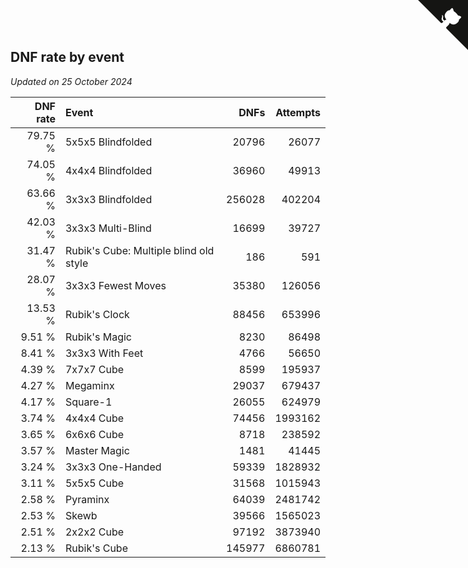 ## DNF rate by event

*Updated on 25 October 2024*

| DNF rate | Event | DNFs | Attempts |
| ---: | :--- | ---: | ---: |
| 79.75 % | 5x5x5 Blindfolded | 20796 | 26077 |
| 74.05 % | 4x4x4 Blindfolded | 36960 | 49913 |
| 63.66 % | 3x3x3 Blindfolded | 256028 | 402204 |
| 42.03 % | 3x3x3 Multi-Blind | 16699 | 39727 |
| 31.47 % | Rubik's Cube: Multiple blind old style | 186 | 591 |
| 28.07 % | 3x3x3 Fewest Moves | 35380 | 126056 |
| 13.53 % | Rubik's Clock | 88456 | 653996 |
| 9.51 % | Rubik's Magic | 8230 | 86498 |
| 8.41 % | 3x3x3 With Feet | 4766 | 56650 |
| 4.39 % | 7x7x7 Cube | 8599 | 195937 |
| 4.27 % | Megaminx | 29037 | 679437 |
| 4.17 % | Square-1 | 26055 | 624979 |
| 3.74 % | 4x4x4 Cube | 74456 | 1993162 |
| 3.65 % | 6x6x6 Cube | 8718 | 238592 |
| 3.57 % | Master Magic | 1481 | 41445 |
| 3.24 % | 3x3x3 One-Handed | 59339 | 1828932 |
| 3.11 % | 5x5x5 Cube | 31568 | 1015943 |
| 2.58 % | Pyraminx | 64039 | 2481742 |
| 2.53 % | Skewb | 39566 | 1565023 |
| 2.51 % | 2x2x2 Cube | 97192 | 3873940 |
| 2.13 % | Rubik's Cube | 145977 | 6860781 |


<a href="https://github.com/jonatanklosko/wca_statistics" class="github-corner" aria-label="View source on Github"><svg width="80" height="80" viewBox="0 0 250 250" style="fill:#151513; color:#fff; position: absolute; top: 0; border: 0; right: 0;" aria-hidden="true"><path d="M0,0 L115,115 L130,115 L142,142 L250,250 L250,0 Z"></path><path d="M128.3,109.0 C113.8,99.7 119.0,89.6 119.0,89.6 C122.0,82.7 120.5,78.6 120.5,78.6 C119.2,72.0 123.4,76.3 123.4,76.3 C127.3,80.9 125.5,87.3 125.5,87.3 C122.9,97.6 130.6,101.9 134.4,103.2" fill="currentColor" style="transform-origin: 130px 106px;" class="octo-arm"></path><path d="M115.0,115.0 C114.9,115.1 118.7,116.5 119.8,115.4 L133.7,101.6 C136.9,99.2 139.9,98.4 142.2,98.6 C133.8,88.0 127.5,74.4 143.8,58.0 C148.5,53.4 154.0,51.2 159.7,51.0 C160.3,49.4 163.2,43.6 171.4,40.1 C171.4,40.1 176.1,42.5 178.8,56.2 C183.1,58.6 187.2,61.8 190.9,65.4 C194.5,69.0 197.7,73.2 200.1,77.6 C213.8,80.2 216.3,84.9 216.3,84.9 C212.7,93.1 206.9,96.0 205.4,96.6 C205.1,102.4 203.0,107.8 198.3,112.5 C181.9,128.9 168.3,122.5 157.7,114.1 C157.9,116.9 156.7,120.9 152.7,124.9 L141.0,136.5 C139.8,137.7 141.6,141.9 141.8,141.8 Z" fill="currentColor" class="octo-body"></path></svg></a><style>.github-corner:hover .octo-arm{animation:octocat-wave 560ms ease-in-out}@keyframes octocat-wave{0%,100%{transform:rotate(0)}20%,60%{transform:rotate(-25deg)}40%,80%{transform:rotate(10deg)}}@media (max-width:500px){.github-corner:hover .octo-arm{animation:none}.github-corner .octo-arm{animation:octocat-wave 560ms ease-in-out}}</style>
